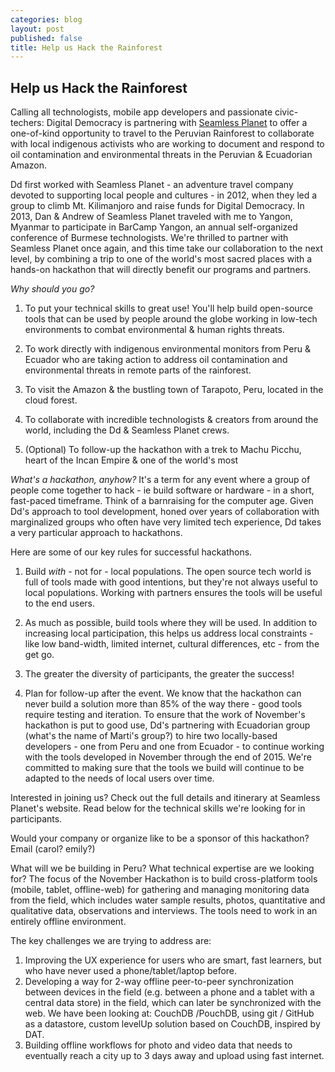 ```yaml
---
categories: blog
layout: post
published: false
title: Help us Hack the Rainforest
---
```


## Help us Hack the Rainforest

Calling all technologists, mobile app developers and passionate civic-techers: Digital Democracy is partnering with [Seamless Planet](http://seamlessplanet.com) to offer a one-of-kind opportunity to travel to the Peruvian Rainforest to collaborate with local indigenous activists who are working to document and respond to oil contamination and environmental threats in the Peruvian & Ecuadorian Amazon. 

Dd first worked with Seamless Planet - an adventure travel company devoted to supporting local people and cultures - in 2012, when they led a group to climb Mt. Kilimanjoro and raise funds for Digital Democracy. In 2013, Dan & Andrew of Seamless Planet traveled with me to Yangon, Myanmar to participate in BarCamp Yangon, an annual self-organized conference of Burmese technologists. We're thrilled to partner with Seamless Planet once again, and this time take our collaboration to the next level, by combining a trip to one of the world's most sacred places with a hands-on hackathon that will directly benefit our programs and partners.

_Why should you go?_
1) To put your technical skills to great use! You'll help build open-source tools that can be used by people around the globe working in low-tech environments to combat environmental & human rights threats.

2) To work directly with indigenous environmental monitors from Peru & Ecuador who are taking action to address oil contamination and environmental threats in remote parts of the rainforest.

3) To visit the Amazon & the bustling town of Tarapoto, Peru, located in the cloud forest.

4) To collaborate with incredible technologists & creators from around the world, including the Dd & Seamless Planet crews.

5) (Optional) To follow-up the hackathon with a trek to Machu Picchu, heart of the Incan Empire & one of the world's most  

_What's a hackathon, anyhow?_
It's a term for any event where a group of people come together to hack - ie build software or hardware - in a short, fast-paced timeframe. Think of a barnraising for the computer age. Given Dd's approach to tool development, honed over years of collaboration with marginalized groups who often have very limited tech experience, Dd takes a very particular approach to hackathons. 

Here are some of our key rules for successful hackathons.
1) Build _with_ - not for - local populations. The open source tech world is full of tools made with good intentions, but they're not always useful to local populations. Working with partners ensures the tools will be useful to the end users.

2) As much as possible, build tools where they will be used. In addition to increasing local participation, this helps us address local constraints - like low band-width, limited internet, cultural differences, etc - from the get go.

3) The greater the diversity of participants, the greater the success!

4) Plan for follow-up after the event. We know that the hackathon can never build a solution more than 85% of the way there - good tools require testing and iteration. To ensure that the work of November's hackathon is put to good use, Dd's partnering with Ecuadorian group (what's the name of Marti's group?) to hire two locally-based developers - one from Peru and one from Ecuador - to continue working with the tools developed in November through the end of 2015. We're committed to making sure that the tools we build will continue to be adapted to the needs of local users over time.

Interested in joining us? Check out the full details and itinerary at Seamless Planet's website. Read below for the technical skills we're looking for in participants.

Would your company or organize like to be a sponsor of this hackathon? Email (carol? emily?)

What will we be building in Peru? What technical expertise are we looking for?
The focus of the November Hackathon is to build cross-platform tools (mobile, tablet, offline-web) for gathering and managing monitoring data from the field, which includes water sample results, photos, quantitative and qualitative data, observations and interviews. The tools need to work in an entirely offline environment.

The key challenges we are trying to address are:
1) Improving the UX experience for users who are smart, fast learners, but who have never used a phone/tablet/laptop before.
2) Developing a way for 2-way offline peer-to-peer synchronization between devices in the field (e.g. between a phone and a tablet with a central data store) in the field, which can later be synchronized with the web. We have been looking at: CouchDB /PouchDB, using git / GitHub as a datastore, custom levelUp solution based on CouchDB, inspired by DAT.
3) Building offline workflows for photo and video data that needs to eventually reach a city up to 3 days away and upload using fast internet.

